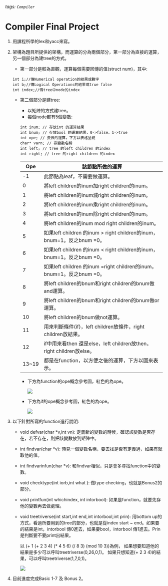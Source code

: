 ###### tags: `Compiler`
# Compiler Final Project

1. 用課程所學的lex和yacc來寫。
2. 架構為題目所提供的架構，而運算的分為兩個部分，第一部分為直接的運算，另一個部分為建tree的方式。
    * 第一部分是較為直觀，運算每個需要回傳的值(struct num)，其中:
    ```
    int i;//傳Numerical operation的結果或數字
    int b;//傳Logical Operations的結果或true false
    int index;//傳tree中node的index
    ```
    * 第二個部分是建tree:
        * 以矩陣的方式建tree。
        * 每個node都有5個變數:
        ```
        int inum; // 存放int 的運算結果
        int bnum; // 存放bool 的運算結果，0->false，1->true
        int ope; // 要做的運算，下方以表格呈現
        char* varn; // 存變數名稱
        int left; // tree 的left children 的index
        int right; // tree 的right children 的index
        ```


        | Ope   | 該節點所做的運算                                                       |
        | ----- | ---------------------------------------------------------------------- |
        | -1    | 此節點為leaf，不需要做運算。                                           |
        | 0     | 將left children的inum加right children的inum。                          |
        | 1     | 將left children的inum減right children的inum。                          |
        | 2     | 將left children的inum乘right children的inum。                          |
        | 3     | 將left children的inum除right children的inum。                          |
        | 4     | 將left children的inum mod right children的inum。                       |
        | 5     | 如果left children 的inum > right children的inum，bnum=1。反之bnum =0。 |
        | 6     | 如果left children 的inum < right children的inum，bnum=1。反之bnum =0。 |
        | 7     | 如果left children 的inum =right children的inum，bnum=1。反之bnum =0。  |
        | 8     | 將left children的bnum和right children的bnum做and運算。                 |
        | 9     | 將left children的bnum和right children的bnum做or運算。                  |
        | 10    | 將left children的bnum做not運算。                                       |
        | 11    | 用來判斷條件(if)，left children放條件，right children放結果。          |
        | 12    | if中用來看then 還是else，left children放then，right children放else。   |
        | 13~19 | 都是在function，以方便之後的運算，下方以圖來表示。                     |


        * 下方為function的ope概念參考圖，紅色的為ope。

          ![](https://i.imgur.com/BpUXK8Y.png)
        * 下方為if的ope概念參考圖，紅色的為ope。 

          ![](https://i.imgur.com/6p3v6af.png)

3. 以下針對所寫的function進行說明:
    * void defvar(char *v,int vn):
        定義新的變數的時候，確認該變數是否存在，若不存在，則把該變數放到矩陣中。
    * int findvar(char *v):
        預見一個變數名稱，要去找是否有定義過，如果有就取他的值。
    * int findvarinfun(char *v):
        和findvar相似，只是會多尋找function中的變數。
    * void checktype(int iorb,int what ):
        做type checking，也就是Bonus2的部分。
    * void printfun(int whichindex, int intorbool):
        如果是function，就要先存他的變數再去做處理。
    * void treetriverse(int start,int end,int intorbool,int prin):
        用bottom up的方式，看過所要用到的tree的部分，也就是從index start ~ end。如果要的結果是int，intorbool 傳0進去，如果要bool，intorbool 傳1進去。Prin是判斷要不要print出結果。

        以 (+ 1 (+ 2 3 4) (* 4 5 6) (/ 8 3) (mod 10 3))為例，
        如果想要知道他的結果是多少可以呼叫treetriverse(0,26,0,1)。
        如果只想知道(+ 2 3 4)的結果，可以呼叫treetriverse(1,7,0,1)。

        ![](https://i.imgur.com/0O2NIJY.png)

4. 目前進度完成Basic 1-7 及 Bonus 2。
